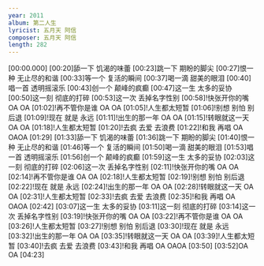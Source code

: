 ```yaml
---
year: 2011
album: 第二人生
lyricist: 五月天 阿信
composer: 五月天 阿信
length: 282
---
```

[00:00.000]
[00:20]舔一下 饥渴的味蕾
[00:23]跳一下 期盼的脚尖
[00:27]恨一种 无止尽的和谐
[00:33]等一个 复活的瞬间
[00:37]喝一滴 甜美的眼泪
[00:40]唱一首 透明摇滚乐
[00:43]创一个 颠峰的疯癫
[00:47]这一生 太多的妥协
[00:50]这一刻 彻底的打碎
[00:53]这一次 丢掉名字性别
[00:58]!快张开你的嘴 OA OA
[01:02]!再不管你是谁 OA OA
[01:05]!人生都太短暂
[01:06]!别想 别怕 别后退
[01:09]!现在 就是 永远
[01:11]!出生的那一年 OA OA
[01:15]!转眼就这一天 OA OA
[01:18]!人生都太短暂
[01:20]!去疯 去爱 去浪费
[01:22]!和我 再唱 OA OAOA
[01:29]
[01:33]舔一下 饥渴的味蕾
[01:36]跳一下 期盼的脚尖
[01:40]恨一种 无止尽的和谐
[01:46]等一个 复活的瞬间
[01:50]喝一滴 甜美的眼泪
[01:53]唱一首 透明摇滚乐
[01:56]创一个 颠峰的疯癫
[01:59]这一生 太多的妥协
[02:03]这一刻 彻底的打碎
[02:06]这一次 丢掉名字性别
[02:11]!快张开你的嘴 OA OA
[02:14]!再不管你是谁 OA OA
[02:18]!人生都太短暂
[02:19]!别想 别怕 别后退
[02:22]!现在 就是 永远
[02:24]!出生的那一年 OA OA
[02:28]!转眼就这一天 OA OA
[02:31]!人生都太短暂
[02:33]!去疯 去爱 去浪费
[02:35]!和我 再唱 OA OAOA
[02:42]
[03:07]这一生 太多的妥协
[03:11]这一刻 彻底的打碎
[03:14]这一次 丢掉名字性别
[03:19]!快张开你的嘴 OA OA
[03:22]!再不管你是谁 OA OA
[03:26]!人生都太短暂
[03:27]!别想 别怕 别后退
[03:30]!现在 就是 永远
[03:32]!出生的那一年 OA OA
[03:35]!转眼就这一天 OA OA
[03:39]!人生都太短暂
[03:40]!去疯 去爱 去浪费
[03:43]!和我 再唱 OA OAOA
[03:50]
[03:52]OA OA
[04:23]

